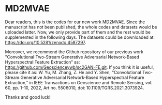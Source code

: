 # MD2MVAE
Dear readers, this is the codes for our new work MD2MVAE. 
Since the manuscript has not been published, the whole codes and datasets would be uploaded latter.
Now, we only provide part of them and the rest would be supplemented in the following days.
The datasets could be downloaded at: https://doi.org/10.5281/zenodo.4587297.

Moreover, we recommend the Github repository of our previous work "Convolutional Two-Stream Generative Adversarial Network-Based Hyperspectral Feature Extraction" as: https://github.com/Geoscienceywb/sc2GAN-FE.git.
If you think it is useful, please cite it as:
W. Yu, M. Zhang, Z. He and Y. Shen, "Convolutional Two-Stream Generative Adversarial Network-Based Hyperspectral Feature Extraction," in IEEE Transactions on Geoscience and Remote Sensing, vol. 60, pp. 1-10, 2022, Art no. 5506010, doi: 10.1109/TGRS.2021.3073924.

Thanks and good luck!
